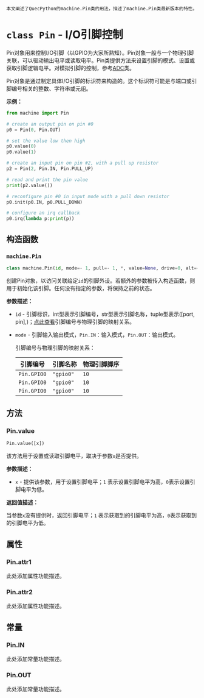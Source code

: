     本文阐述了QuecPython的machine.Pin类的用法，描述了machine.Pin类最新版本的特性。

# `class Pin` - I/O引脚控制

Pin对象用来控制I/O引脚（以GPIO为大家所熟知）。Pin对象一般与一个物理引脚关联，可以驱动输出电平或读取电平。Pin类提供方法来设置引脚的模式、设置或获取引脚逻辑电平。对模拟引脚的控制，参考[ADC](http://docs.micropython.org/en/latest/esp32/quickref.html#ADC)类。

Pin对象是通过制定具体I/O引脚的标识符来构造的。这个标识符可能是与端口或引脚编号相关的整数、字符串或元组。

**示例：**

```python
from machine import Pin

# create an output pin on pin #0
p0 = Pin(0, Pin.OUT)

# set the value low then high
p0.value(0)
p0.value(1)

# create an input pin on pin #2, with a pull up resistor
p2 = Pin(2, Pin.IN, Pin.PULL_UP)

# read and print the pin value
print(p2.value())

# reconfigure pin #0 in input mode with a pull down resistor
p0.init(p0.IN, p0.PULL_DOWN)

# configure an irq callback
p0.irq(lambda p:print(p))
```

## 构造函数

### `machine.Pin`

```python
class machine.Pin(id, mode=- 1, pull=- 1, *, value=None, drive=0, alt=- 1)
```

创建Pin对象，以访问关联给定`id`的引脚外设。若额外的参数被传入构造函数，则用于初始化该引脚。任何没有指定的参数，将保持之前的状态。

**参数描述：**

- `id` - 引脚标识，int型表示引脚编号，str型表示引脚名称，tuple型表示([port, pin],)；<a href="#label_pinmap">点此查看</a>引脚编号与物理引脚的映射关系。
- `mode` - 引脚输入输出模式，`Pin.IN`：输入模式，`Pin.OUT`：输出模式。

    <span id="label_pinmap">引脚编号与物理引脚的映射关系：</span>

    |引脚编号|引脚名称|物理引脚脚序|
    |-|-|-|
    |`Pin.GPIO0`|`"gpio0"`|`10`|
    |`Pin.GPIO0`|`"gpio0"`|`10`|
    |`Pin.GPIO0`|`"gpio0"`|`10`|

## 方法

### Pin.value

```python
Pin.value([x])
```

该方法用于设置或读取引脚电平，取决于参数`x`是否提供。

**参数描述：**

- `x` - 提供该参数，用于设置引脚电平；`1` 表示设置引脚电平为高，`0`表示设置引脚电平为低。

**返回值描述：**

当参数`x`没有提供时，返回引脚电平；`1` 表示获取到的引脚电平为高，`0`表示获取到的引脚电平为低。

## 属性

### Pin.attr1

此处添加属性功能描述。

### Pin.attr2

此处添加属性功能描述。

## 常量

### Pin.IN

此处添加常量功能描述。

### Pin.OUT

此处添加常量功能描述。
